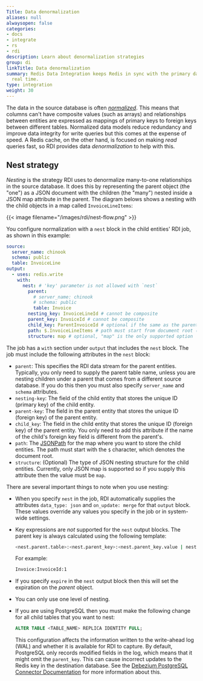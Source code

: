 ```yaml
---
Title: Data denormalization
aliases: null
alwaysopen: false
categories:
- docs
- integrate
- rs
- rdi
description: Learn about denormalization strategies
group: di
linkTitle: Data denormalization
summary: Redis Data Integration keeps Redis in sync with the primary database in near
  real time.
type: integration
weight: 30
---
```


The data in the source database is often
[*normalized*](https://en.wikipedia.org/wiki/Database_normalization).
This means that columns can't have composite values (such as arrays) and relationships between entities
are expressed as mappings of primary keys to foreign keys between different tables.
Normalized data models reduce redundancy and improve data integrity for write queries but this comes
at the expense of speed.
A Redis cache, on the other hand, is focused on making *read* queries fast, so RDI provides data
*denormalization* to help with this.

## Nest strategy

*Nesting* is the strategy RDI uses to denormalize many-to-one relationships in the source database.
It does this by representing the
parent object (the "one") as a JSON document with the children (the "many") nested inside a JSON map
attribute in the parent. The diagram belows shows a nesting with the child objects in a map
called `InvoiceLineItems`:

{{< image filename="/images/rdi/nest-flow.png" >}}

You configure normalization with a `nest` block in the child entities' RDI job, as shown in this example:

```yaml
source:
  server_name: chinook
  schema: public
  table: InvoiceLine
output:
  - uses: redis.write
    with:
      nest: # 'key' parameter is not allowed with `nest`
        parent:
          # server_name: chinook
          # schema: public
          table: Invoice
        nesting_key: InvoiceLineId # cannot be composite
        parent_key: InvoiceId # cannot be composite
        child_key: ParentInvoiceId # optional if the same as the parent_key
        path: $.InvoiceLineItems # path must start from document root ($)
        structure: map # optional, "map" is the only supported option
```

The job has a `with` section under `output` that includes the `nest` block.
The job must include the following attributes in the `nest` block:

- `parent`: This specifies the RDI data stream for the parent entities. Typically, you only
  need to supply the parent table name, unless you are nesting children under a parent that comes from
  a different source database. If you do this then you must also specify `server_name` and
  `schema` attributes.
- `nesting-key`: The field of the child entity that stores the unique ID (primary key) of the child entity.
- `parent-key`: The field in the parent entity that stores the unique ID (foreign key) of the parent entity.
- `child_key`: The field in the child entity that stores the unique ID (foreign key) of the parent entity.
  You only need to add this attribute if the name of the child's foreign key field is different from the parent's.
- `path`: The [JSONPath](https://goessner.net/articles/JsonPath/)
  for the map where you want to store the child entities. The path must start with the `$` character, which denotes
  the document root.
- `structure`: (Optional) The type of JSON nesting structure for the child entities. Currently, only JSON map
  is supported so if you supply this attribute then the value must be `map`.

There are several important things to note when you use nesting:

- When you specify `nest` in the job, RDI automatically supplies the attributes `data_type: json` and
  `on_update: merge` for that `output` block. These values override any values you specify in the job
  or in system-wide settings.
- Key expressions are *not* supported for the `nest` output blocks. The parent key is always calculated
  using the following template:

  ```bash
  <nest.parent.table>:<nest.parent_key>:<nest.parent_key.value | nest.child_key.value>
  ```
  
  For example:
  
  ```bash
  Invoice:InvoiceId:1
  ```

- If you specify `expire` in the `nest` output block then this will set the expiration on the *parent* object.
- You can only use one level of nesting.
- If you are using PostgreSQL then you must make the following change for all child tables that you want to nest:
  
  ```sql
  ALTER TABLE <TABLE_NAME> REPLICA IDENTITY FULL;
  ```
  
  This configuration affects the information written to the write-ahead log (WAL) and whether it is available
  for RDI to capture. By default, PostgreSQL only records
  modified fields in the log, which means that it might omit the `parent_key`. This can cause incorrect updates to the
  Redis key in the destination database.
  See the
  [Debezium PostgreSQL Connector Documentation](https://debezium.io/documentation/reference/connectors/postgresql.html#postgresql-replica-identity)
  for more information about this.
